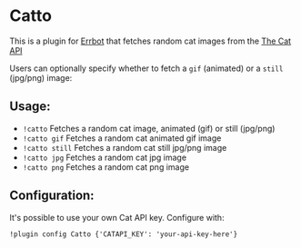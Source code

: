 # Catto

This is a plugin for [Errbot](http://errbot.io/) that fetches random cat images from the [The Cat API](http://thecatapi.com/)

Users can optionally specify whether to fetch a `gif` (animated) or a `still` (jpg/png) image:

## Usage:

- `!catto` Fetches a random cat image, animated (gif) or still (jpg/png)
- `!catto gif` Fetches a random cat animated gif image
- `!catto still` Fetches a random cat still jpg/png image
- `!catto jpg` Fetches a random cat jpg image
- `!catto png` Fetches a random cat png image

## Configuration:

It's possible to use your own Cat API key. Configure with:

```
!plugin config Catto {'CATAPI_KEY': 'your-api-key-here'}
```
